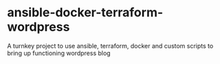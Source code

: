 # ansible-docker-terraform-wordpress
A turnkey project to use ansible, terraform, docker and custom scripts to bring up functioning wordpress blog
